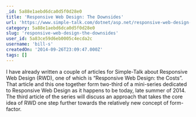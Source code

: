 ```yaml
---
_id: 5a88e1aebd6dca0d5f0d28e0
title: 'Responsive Web Design: The Downsides'
url: 'https://www.simple-talk.com/dotnet/asp.net/responsive-web-design-the-downsides/'
category: 5a88e1aebd6dca0d5f0d28e0
slug: 'responsive-web-design-the-downsides'
user_id: 5a83ce59d6eb0005c4ecda2c
username: 'bill-s'
createdOn: '2014-09-26T23:09:47.000Z'
tags: []
---
```


I have already written a couple of articles for Simple-Talk about Responsive Web Design (RWD), one of which is “Responsive Web Design: the Costs”. That article and this one together form two-third of a mini-series dedicated to Responsive Web Design as it happens to be today, late summer of 2014. The third article of the series will discuss an approach that takes the core idea of RWD one step further towards the relatively new concept of form-factor.
